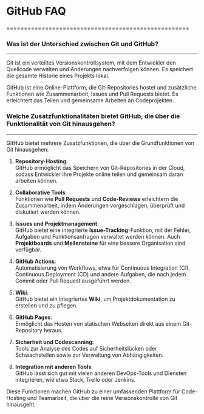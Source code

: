 # GitHub FAQ

====================================================


### Was ist der Unterschied zwischen Git und GitHub?

---------------------------------------------------


Git ist ein verteiltes Versionskontrollsystem, mit dem Entwickler den Quellcode verwalten und Änderungen nachverfolgen können. Es speichert die gesamte Historie eines Projekts lokal.

GitHub ist eine Online-Plattform, die Git-Repositories hostet und zusätzliche Funktionen wie Zusammenarbeit, Issues und Pull Requests bietet. Es erleichtert das Teilen und gemeinsame Arbeiten an Codeprojekten.



### Welche Zusatzfunktionalitäten bietet GitHub, die über die Funktionalität von Git hinausgehen?

-------------------------------------------------------------


GitHub bietet mehrere Zusatzfunktionen, die über die Grundfunktionen von Git hinausgehen:

1. **Repository-Hosting**:  
   GitHub ermöglicht das Speichern von Git-Repositories in der Cloud, sodass Entwickler ihre Projekte online teilen und gemeinsam daran arbeiten können.

2. **Collaborative Tools**:  
   Funktionen wie **Pull Requests** und **Code-Reviews** erleichtern die Zusammenarbeit, indem Änderungen vorgeschlagen, überprüft und diskutiert werden können.

3. **Issues und Projektmanagement**:  
   GitHub bietet eine integrierte **Issue-Tracking**-Funktion, mit der Fehler, Aufgaben und Funktionsanfragen verwaltet werden können. Auch **Projektboards** und **Meilensteine** für eine bessere Organisation sind verfügbar.

4. **GitHub Actions**:  
   Automatisierung von Workflows, etwa für Continuous Integration (CI), Continuous Deployment (CD) und andere Aufgaben, die nach jedem Commit oder Pull Request ausgeführt werden.

5. **Wiki**:  
   GitHub bietet ein integriertes **Wiki**, um Projektdokumentation zu erstellen und zu pflegen.

6. **GitHub Pages**:  
   Ermöglicht das Hosten von statischen Webseiten direkt aus einem Git-Repository heraus.

7. **Sicherheit und Codescanning**:  
   Tools zur Analyse des Codes auf Sicherheitslücken oder Schwachstellen sowie zur Verwaltung von Abhängigkeiten.

8. **Integration mit anderen Tools**:  
   GitHub lässt sich gut mit vielen anderen DevOps-Tools und Diensten integrieren, wie etwa Slack, Trello oder Jenkins.

Diese Funktionen machen GitHub zu einer umfassenden Plattform für Code-Hosting und Teamarbeit, die über die reine Versionskontrolle von Git hinausgeht.
